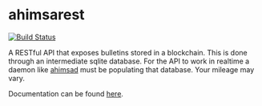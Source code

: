 ahimsarest
==========
[![Build Status](https://travis-ci.org/NSkelsey/ahimsarest.svg?branch=master)](https://travis-ci.org/NSkelsey/ahimsarest)

A RESTful API that exposes bulletins stored in a blockchain. 
This is done through an intermediate sqlite database.
For the API to work in realtime a daemon like [ahimsad](https://github.com/NSkelsey/ahimsad) must be populating that database.
Your mileage may vary.

Documentation can be found [here]().
